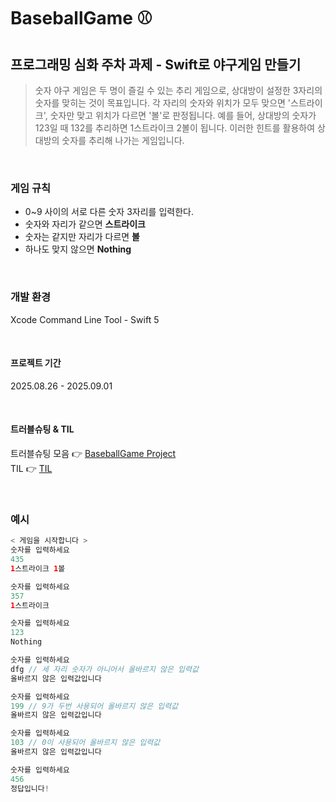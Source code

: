 # BaseballGame ⚾️
## 프로그래밍 심화 주차 과제 - Swift로 야구게임 만들기

>숫자 야구 게임은 두 명이 즐길 수 있는 추리 게임으로, 상대방이 설정한 3자리의 숫자를 맞히는 것이 목표입니다. 각 자리의 숫자와 위치가 모두 맞으면 '스트라이크', 숫자만 맞고 위치가 다르면 '볼'로 판정됩니다. 예를 들어, 상대방의 숫자가 123일 때 132를 추리하면 1스트라이크 2볼이 됩니다. 이러한 힌트를 활용하여 상대방의 숫자를 추리해 나가는 게임입니다.

<br>

### 게임 규칙
- 0~9 사이의 서로 다른 숫자 3자리를 입력한다.
- 숫자와 자리가 같으면 **스트라이크**
- 숫자는 같지만 자리가 다르면 **볼**
- 하나도 맞지 않으면 **Nothing**

<br>

### 개발 환경
Xcode Command Line Tool - Swift 5

<br>

#### 프로젝트 기간
2025.08.26 - 2025.09.01

<br>

#### 트러블슈팅 & TIL
트러블슈팅 모음 👉 [BaseballGame Project](https://github.com/munuiee/Baseball/issues?q=is%3Aissue%20state%3Aclosed)
<br>
TIL 👉 [TIL](https://velog.io/@jihyee10/야구게임-만들기-TIL) 

<br>

### 예시
```swift
< 게임을 시작합니다 >
숫자를 입력하세요
435
1스트라이크 1볼

숫자를 입력하세요
357
1스트라이크

숫자를 입력하세요
123
Nothing

숫자를 입력하세요
dfg // 세 자리 숫자가 아니어서 올바르지 않은 입력값
올바르지 않은 입력값입니다

숫자를 입력하세요
199 // 9가 두번 사용되어 올바르지 않은 입력값
올바르지 않은 입력값입니다

숫자를 입력하세요
103 // 0이 사용되어 올바르지 않은 입력값
올바르지 않은 입력값입니다

숫자를 입력하세요
456
정답입니다!
```
